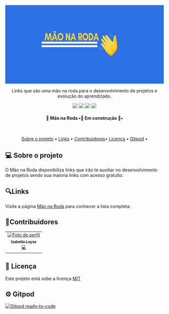 <img src="./assets/logo.png" align="center" widht="250" height="250" >

<p align="center"> Links que são uma mão na roda para o desenvolvimento de projetos e evolução do aprendizado.</p>

<p align="center">

<img src="https://img.shields.io/github/stars/IzabellaLoyse/mao-na-roda?color=green&style=for-the-badge">

<img src="https://img.shields.io/github/issues/IzabellaLoyse/mao-na-roda?style=for-the-badge">

<img src="https://img.shields.io/github/forks/IzabellaLoyse/mao-na-roda?color=yellow&style=for-the-badge">

<img src="https://img.shields.io/github/license/IzabellaLoyse/mao-na-roda?color=blue&style=for-the-badge">

</p>

<h4 align="center"> 👋 Mão na Roda  •🚧 Em construção 🚧•</h4>

<br>

<p align="center">
 <a href="#sobre">Sobre o projeto</a> •
 <a href="#links">Links</a> •
 <a href="#contribuidores">Contribuidores</a>•
 <a href="#licenca">Licença</a> •
 <a href="#gitpod">Gitpod</a> •
</p>

<h2 id="sobre">💻  Sobre o projeto</h2>
<p>
  O Mão na Roda disponibiliza links que irão te auxiliar no desenvolvimento
  de projetos sendo sua maioria links com acesso gratuito.
</p>

<h2 id="links">🔍Links</h2>
<p>
   Visite a página <a href="https://izabellaloyse.github.io/mao-na-roda/#/">Mão na Roda</a> para conhecer a lista completa.
</p>

<h2 id="contribuidores">📌Contribuidores</h2>
<table>
<tr>

<td align="center"> <a href="https://github.com/IzabellaLoyse">
<img src="https://avatars1.githubusercontent.com/u/68293229?s=460&u=abad552f510dd39f41200d84a206bf8e864538f6&v=4" width="100px;" alt="Foto de perfil">
<br>
<sub><b>Izabella Loyse</b></sub>
</a>
<br>
 <a href="https://github.com/IzabellaLoyse/mao-na-roda/commits?author=IzabellaLoyse" title="Code">💻</a>

 </td>

</tr>
</table>

<h2 id="licenca" >📝 Licença</h2>
<p>
Este projeto está sobe a licença <a href="https://github.com/IzabellaLoyse/mao-na-roda/blob/main/LICENSE.md">MIT</a>
</p>

<h2 id="gitpod"> ⚙️ Gitpod</h2>

[![Gitpod ready-to-code](https://img.shields.io/badge/Gitpod-ready--to--code-blue?logo=gitpod)](https://gitpod.io/#https://github.com/IzabellaLoyse/mao-na-roda)
